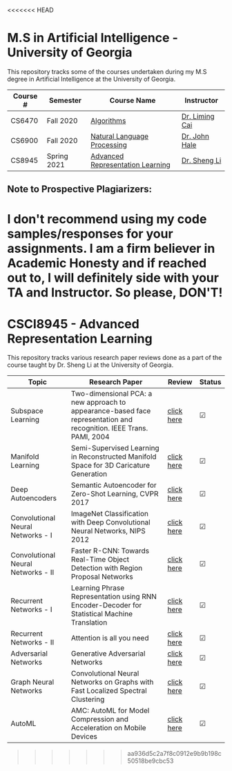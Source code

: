 <<<<<<< HEAD
# M.S in Artificial Intelligence - University of Georgia
This repository tracks some of the courses undertaken during my M.S degree in Artificial Intelligence at the University of Georgia.

| Course #| Semester | Course Name | Instructor |
|-------------|--------------|-----------------------------------|-------------|
| CS6470           | Fall 2020 | [Algorithms](https://github.com/aashishyadavally/MS_AI_Coursework/blob/main/CS6470)| [Dr. Liming Cai](http://cobweb.cs.uga.edu/~cai/)|
| CS6900           | Fall 2020 | [Natural Language Processing](https://github.com/aashishyadavally/MS_AI_Coursework/blob/main/CS6900)| [Dr. John Hale](https://ling.franklin.uga.edu/directory/people/john-hale)|
| CS8945           | Spring 2021 | [Advanced Representation Learning](https://github.com/aashishyadavally/MS_AI_Coursework/blob/main/CS8945)| [Dr. Sheng Li](http://cobweb.cs.uga.edu/~shengli/)|

## Note to Prospective Plagiarizers:
I don't recommend using my code samples/responses for your assignments. I am a firm believer in Academic Honesty and if reached out to, I will definitely side with your TA and Instructor. So please, DON'T!
=======
# CSCI8945 - Advanced Representation Learning

This repository tracks various research paper reviews done as a part of the course taught by Dr. Sheng Li at the University of Georgia.


| Topic                             | Research Paper                     | Review  | Status |
|-----------------------------------|------------------------------------|--------------|--------|
| Subspace Learning                 | Two-dimensional PCA: a new approach to appearance-based face representation and recognition. IEEE Trans. PAMI, 2004 |[click here](https://github.com/aashishyadavally/CSCI8945-Advanced-Representation-Learning-FA19/blob/master/Paper%20Reviews/1_Subspace_Learning.pdf)|&#x2611;|
| Manifold Learning                 | Semi-Supervised Learning in Reconstructed Manifold Space for 3D Caricature Generation |[click here](https://github.com/aashishyadavally/CSCI8945-Advanced-Representation-Learning-FA19/blob/master/Paper%20Reviews/2_Manifold_Learning.pdf)|&#x2611;|         
|Deep Autoencoders                  | Semantic Autoencoder for Zero-Shot Learning, CVPR 2017 |[click here](https://github.com/aashishyadavally/CSCI8945-Advanced-Representation-Learning-FA19/blob/master/Paper%20Reviews/3_Deep_Autoencoders.pdf) |&#x2611;|         
| Convolutional Neural Networks - I     | ImageNet Classification with Deep Convolutional Neural Networks, NIPS 2012 |[click here](https://github.com/aashishyadavally/CSCI8945-Advanced-Representation-Learning-FA19/blob/master/Paper%20Reviews/4_CNN.pdf)              |&#x2611;|         
| Convolutional Neural Networks - II |Faster R-CNN: Towards Real-Time Object Detection with Region Proposal Networks                         |[click here](https://github.com/aashishyadavally/CSCI8945-Advanced-Representation-Learning-FA19/blob/master/Paper%20Reviews/5_FasterRCNN.pdf)              |&#x2611;        |
| Recurrent Networks - I            |Learning Phrase Representation using RNN Encoder-Decoder for Statistical Machine Translation |[click here](https://github.com/aashishyadavally/CSCI8945-Advanced-Representation-Learning-FA19/blob/master/Paper%20Reviews/6_RNN.pdf)             |&#x2611;        |
| Recurrent Networks - II           |Attention is all you need                  |[click here](https://github.com/aashishyadavally/CSCI8945-Advanced-Representation-Learning-FA19/blob/master/Paper%20Reviews/7_Attention.pdf)              |&#x2611;        |
| Adversarial Networks              |Generative Adversarial Networks            |[click here](https://github.com/aashishyadavally/CSCI8945-Advanced-Representation-Learning-FA19/blob/master/Paper%20Reviews/8_AdversarialNetworks.pdf)              |&#x2611;        |
| Graph Neural Networks             | Convolutional Neural Networks on Graphs with Fast Localized Spectral Clustering          | [click here](https://github.com/aashishyadavally/CSCI8945-Advanced-Representation-Learning-FA19/blob/master/Paper%20Reviews/9_CNN_On_Graphs.pdf)  |&#x2611;    |
| AutoML                            |AMC: AutoML for Model Compression and Acceleration on Mobile Devices   |[click here](https://github.com/aashishyadavally/CSCI8945-Advanced-Representation-Learning-FA19/blob/master/Paper%20Reviews/10_AutoML.pdf) |&#x2611; |
>>>>>>> aa936d5c2a7f8c0912e9b9b198c50518be9cbc53
